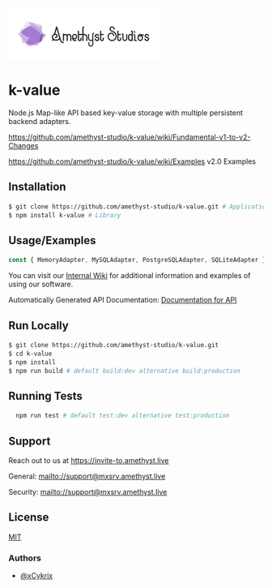
![Amethyst Studio Logo.png](https://raw.githubusercontent.com/amethyst-studio/k-value/main/.github/.asset/logo.png)


# k-value

Node.js Map-like API based key-value storage with multiple persistent backend adapters.

https://github.com/amethyst-studio/k-value/wiki/Fundamental-v1-to-v2-Changes

https://github.com/amethyst-studio/k-value/wiki/Examples v2.0 Examples


## Installation

```bash
$ git clone https://github.com/amethyst-studio/k-value.git # Application
$ npm install k-value # Library
```

## Usage/Examples

```javascript
const { MemoryAdapter, MySQLAdapter, PostgreSQLAdapter, SQLiteAdapter } = require('k-value')
```

You can visit our [Internal Wiki](https://github.com/amethyst-studio/k-value/wiki) for additional information and examples of using our software.

Automatically Generated API Documentation: [Documentation for API](https://amethyst-studio.github.io/k-value/index.html)


## Run Locally

```bash
$ git clone https://github.com/amethyst-studio/k-value.git
$ cd k-value
$ npm install
$ npm run build # default build:dev alternative build:production
```


## Running Tests

```bash
  npm run test # default test:dev alternative test:production
```


## Support

Reach out to us at https://invite-to.amethyst.live

General: [mailto://support@mxsrv.amethyst.live](mailto://support@mxsrv.amethyst.live)

Security: [mailto://support@mxsrv.amethyst.live](mailto://support@mxsrv.amethyst.live)


## License

[MIT](https://choosealicense.com/licenses/mit/)


### Authors

- [@xCykrix](https://www.github.com/xCykrix)
